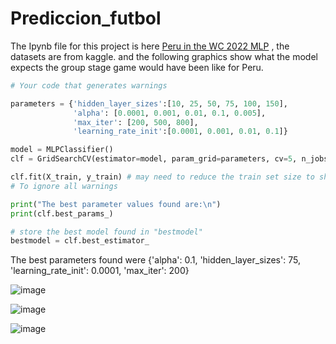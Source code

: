 # Prediccion_futbol

The Ipynb file for this project is here [Peru in the WC 2022 MLP](https://github.com/Malvape/Prediccion_futbol/blob/main/Solucion.ipynb) , the datasets are from kaggle. and the following graphics show what the model expects the group stage game would have been like for Peru.

```python
# Your code that generates warnings

parameters = {'hidden_layer_sizes':[10, 25, 50, 75, 100, 150],
              'alpha': [0.0001, 0.001, 0.01, 0.1, 0.005], 
              'max_iter': [200, 500, 800], 
              'learning_rate_init':[0.0001, 0.001, 0.01, 0.1]}

model = MLPClassifier()
clf = GridSearchCV(estimator=model, param_grid=parameters, cv=5, n_jobs=-1)

clf.fit(X_train, y_train) # may need to reduce the train set size to shorten the training time
# To ignore all warnings

print("The best parameter values found are:\n")
print(clf.best_params_)

# store the best model found in "bestmodel"
bestmodel = clf.best_estimator_
```
The best parameters found were {'alpha': 0.1, 'hidden_layer_sizes': 75, 'learning_rate_init': 0.0001, 'max_iter': 200}

![image](https://github.com/Malvape/Prediccion_futbol/assets/41355722/709c3b15-f078-4eb8-8c13-ca8b0af798d4)

![image](https://github.com/Malvape/Prediccion_futbol/assets/41355722/30b8668a-d932-4011-af03-d6a1a1e4476b)

![image](https://github.com/Malvape/Prediccion_futbol/assets/41355722/302d5a2a-9fe1-4df7-b93c-ceadf28f8cca)


